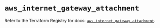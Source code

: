 # `aws_internet_gateway_attachment`

Refer to the Terraform Registry for docs: [`aws_internet_gateway_attachment`](https://registry.terraform.io/providers/hashicorp/aws/6.12.0/docs/resources/internet_gateway_attachment).
